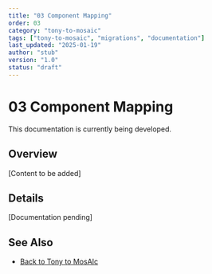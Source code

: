 ```yaml
---
title: "03 Component Mapping"
order: 03
category: "tony-to-mosaic"
tags: ["tony-to-mosaic", "migrations", "documentation"]
last_updated: "2025-01-19"
author: "stub"
version: "1.0"
status: "draft"
---
```


# 03 Component Mapping

This documentation is currently being developed.

## Overview

[Content to be added]

## Details

[Documentation pending]

## See Also

- [Back to Tony to MosAIc](./README.md)
